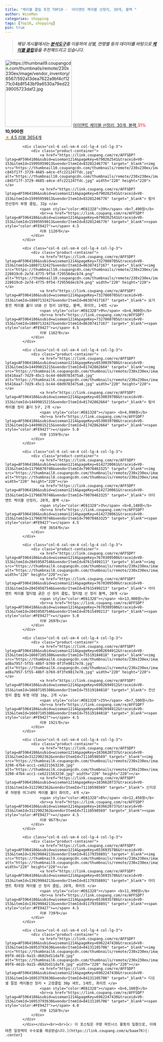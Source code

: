 ```yaml
---
title: "케이블 클립 추천 TOP10 -  아이앤트 케이블 선정리, 30개, 블랙 "
author: WiseMan
categories: shopping
tags: [Top10, shopping]
pin: true
---
```


> ##### 해당 게시물에서는 [**분석도구**](https://itemscout.io/)를 이용하여 **성별**, **연령별** 등의 데이터를 바탕으로 [**케이블 클립**](https://link.coupang.com/a/baae76)들을 추천해드리고 있습니다.
<div class="container"><div class="row">
            <div class="col-6 col-sm-4 col-lg-4 col-lg-3">
                <div class="product-container">
                    <a href="https://link.coupang.com/re/AFFSDP?lptag=AF5964186&subid=wiseman1214&pageKey=6142720061&traceid=V0-153&itemId=14512070196&vendorItemId=81754989657" target="_blank"><img src="https://thumbnail9.coupangcdn.com/thumbnails/remote/230x230ex/image/vendor_inventory/6567/592a13dea7622a9bf4cf1271c04b8f543bf9a6530a79ed2239005723daf2.jpg" alt="https://thumbnail9.coupangcdn.com/thumbnails/remote/230x230ex/image/vendor_inventory/6567/592a13dea7622a9bf4cf1271c04b8f543bf9a6530a79ed2239005723daf2.jpg" width="220" height="220"></a>
                    <a href="https://link.coupang.com/re/AFFSDP?lptag=AF5964186&subid=wiseman1214&pageKey=6142720061&traceid=V0-153&itemId=14512070196&vendorItemId=81754989657" target="_blank"> 아이앤트 케이블 선정리, 30개, 블랙 </a>
                    <span style="color:#E61328">31%</span> <b>10,900원</b>
                    <br><a href="https://link.coupang.com/re/AFFSDP?lptag=AF5964186&subid=wiseman1214&pageKey=6142720061&traceid=V0-153&itemId=14512070196&vendorItemId=81754989657" target="_blank"><span style="color:#FE9427">★</span> 4.5
                    리뷰 3654개</a>
                </div>
            </div>
            
            <div class="col-6 col-sm-4 col-lg-4 col-lg-3">
                <div class="product-container">
                    <a href="https://link.coupang.com/re/AFFSDP?lptag=AF5964186&subid=wiseman1214&pageKey=6790262541&traceid=V0-153&itemId=15995959013&vendorItemId=83201246776" target="_blank"><img src="https://thumbnail10.coupangcdn.com/thumbnails/remote/230x230ex/image/retail/images/2623277591272108-c845f17f-3729-4685-a4ce-dfc221247fdc.jpg" alt="https://thumbnail10.coupangcdn.com/thumbnails/remote/230x230ex/image/retail/images/2623277591272108-c845f17f-3729-4685-a4ce-dfc221247fdc.jpg" width="220" height="220"></a>
                    <a href="https://link.coupang.com/re/AFFSDP?lptag=AF5964186&subid=wiseman1214&pageKey=6790262541&traceid=V0-153&itemId=15995959013&vendorItemId=83201246776" target="_blank"> 탐사 전선정리 투명 클립, 32p </a>
                    <span style="color:#E61328">39%</span> <b>7,490원</b>
                    <br><a href="https://link.coupang.com/re/AFFSDP?lptag=AF5964186&subid=wiseman1214&pageKey=6790262541&traceid=V0-153&itemId=15995959013&vendorItemId=83201246776" target="_blank"><span style="color:#FE9427">★</span> 4.5
                    리뷰 1120개</a>
                </div>
            </div>
            
            <div class="col-6 col-sm-4 col-lg-4 col-lg-3">
                <div class="product-container">
                    <a href="https://link.coupang.com/re/AFFSDP?lptag=AF5964186&subid=wiseman1214&pageKey=7327860705&traceid=V0-153&itemId=18807132427&vendorItemId=86387417167" target="_blank"><img src="https://thumbnail10.coupangcdn.com/thumbnails/remote/230x230ex/image/retail/images/1381351021646770-228019c0-2e7d-4775-9f54-f29556decb74.png" alt="https://thumbnail10.coupangcdn.com/thumbnails/remote/230x230ex/image/retail/images/1381351021646770-228019c0-2e7d-4775-9f54-f29556decb74.png" width="220" height="220"></a>
                    <a href="https://link.coupang.com/re/AFFSDP?lptag=AF5964186&subid=wiseman1214&pageKey=7327860705&traceid=V0-153&itemId=18807132427&vendorItemId=86387417167" target="_blank"> 요거 충전 케이블 홀더 USB 선 정리 10개입, 블랙, 화이트, 1세트 </a>
                    <span style="color:#E61328">9%</span> <b>4,900원</b>
                    <br><a href="https://link.coupang.com/re/AFFSDP?lptag=AF5964186&subid=wiseman1214&pageKey=7327860705&traceid=V0-153&itemId=18807132427&vendorItemId=86387417167" target="_blank"><span style="color:#FE9427">★</span> 4.5
                    리뷰 1162개</a>
                </div>
            </div>
            
            <div class="col-6 col-sm-4 col-lg-4 col-lg-3">
                <div class="product-container">
                    <a href="https://link.coupang.com/re/AFFSDP?lptag=AF5964186&subid=wiseman1214&pageKey=6530039708&traceid=V0-153&itemId=14499815215&vendorItemId=81742862664" target="_blank"><img src="https://thumbnail6.coupangcdn.com/thumbnails/remote/230x230ex/image/retail/images/80254585864473-b5416aa7-7d29-45c1-bc44-60d9783475a8.jpg" alt="https://thumbnail6.coupangcdn.com/thumbnails/remote/230x230ex/image/retail/images/80254585864473-b5416aa7-7d29-45c1-bc44-60d9783475a8.jpg" width="220" height="220"></a>
                    <a href="https://link.coupang.com/re/AFFSDP?lptag=AF5964186&subid=wiseman1214&pageKey=6530039708&traceid=V0-153&itemId=14499815215&vendorItemId=81742862664" target="_blank"> 탐사 케이블 정리 홀더 5구, 2개 </a>
                    <span style="color:#E61328"></span> <b>4,990원</b>
                    <br><a href="https://link.coupang.com/re/AFFSDP?lptag=AF5964186&subid=wiseman1214&pageKey=6530039708&traceid=V0-153&itemId=14499815215&vendorItemId=81742862664" target="_blank"><span style="color:#FE9427">★</span> 5.0
                    리뷰 1359개</a>
                </div>
            </div>
            
            <div class="col-6 col-sm-4 col-lg-4 col-lg-3">
                <div class="product-container">
                    <a href="https://link.coupang.com/re/AFFSDP?lptag=AF5964186&subid=wiseman1214&pageKey=6142720061&traceid=V0-153&itemId=11796870748&vendorItemId=79070463325" target="_blank"><img src="https://thumbnail8.coupangcdn.com/thumbnails/remote/230x230ex/image/vendor_inventory/cd29/e2eb8b155d351c6a67a78bfcd95f579a0bff45723115d3d3edf81cd738ea.jpg" alt="https://thumbnail8.coupangcdn.com/thumbnails/remote/230x230ex/image/vendor_inventory/cd29/e2eb8b155d351c6a67a78bfcd95f579a0bff45723115d3d3edf81cd738ea.jpg" width="220" height="220"></a>
                    <a href="https://link.coupang.com/re/AFFSDP?lptag=AF5964186&subid=wiseman1214&pageKey=6142720061&traceid=V0-153&itemId=11796870748&vendorItemId=79070463325" target="_blank"> 아이앤트 케이블 선정리, 20개, 블랙 </a>
                    <span style="color:#E61328">3%</span> <b>8,140원</b>
                    <br><a href="https://link.coupang.com/re/AFFSDP?lptag=AF5964186&subid=wiseman1214&pageKey=6142720061&traceid=V0-153&itemId=11796870748&vendorItemId=79070463325" target="_blank"><span style="color:#FE9427">★</span> 4.5
                    리뷰 3654개</a>
                </div>
            </div>
            
            <div class="col-6 col-sm-4 col-lg-4 col-lg-3">
                <div class="product-container">
                    <a href="https://link.coupang.com/re/AFFSDP?lptag=AF5964186&subid=wiseman1214&pageKey=7670309500&traceid=V0-153&itemId=20459587546&vendorItemId=87615499213" target="_blank"><img src="https://thumbnail8.coupangcdn.com/thumbnails/remote/230x230ex/image/vendor_inventory/e379/b1bf6bdc8b9d1f841b65dd520186e97a66b68a376456decb2b9fb7a69c61.jpg" alt="https://thumbnail8.coupangcdn.com/thumbnails/remote/230x230ex/image/vendor_inventory/e379/b1bf6bdc8b9d1f841b65dd520186e97a66b68a376456decb2b9fb7a69c61.jpg" width="220" height="220"></a>
                    <a href="https://link.coupang.com/re/AFFSDP?lptag=AF5964186&subid=wiseman1214&pageKey=7670309500&traceid=V0-153&itemId=20459587546&vendorItemId=87615499213" target="_blank"> 아이앤트 케이블 멀티탭 굵은 선 정리 클립, 멀티탭 선 정리 블랙, 20개 </a>
                    <span style="color:#E61328"></span> <b>13,900원</b>
                    <br><a href="https://link.coupang.com/re/AFFSDP?lptag=AF5964186&subid=wiseman1214&pageKey=7670309500&traceid=V0-153&itemId=20459587546&vendorItemId=87615499213" target="_blank"><span style="color:#FE9427">★</span> 5.0
                    리뷰 269개</a>
                </div>
            </div>
            
            <div class="col-6 col-sm-4 col-lg-4 col-lg-3">
                <div class="product-container">
                    <a href="https://link.coupang.com/re/AFFSDP?lptag=AF5964186&subid=wiseman1214&pageKey=6902694912&traceid=V0-153&itemId=16607105380&vendorItemId=75519184818" target="_blank"><img src="https://thumbnail6.coupangcdn.com/thumbnails/remote/230x230ex/image/retail/images/435153067592190-ad8a7957-5f55-48bf-b769-0f3fe9817e78.jpg" alt="https://thumbnail6.coupangcdn.com/thumbnails/remote/230x230ex/image/retail/images/435153067592190-ad8a7957-5f55-48bf-b769-0f3fe9817e78.jpg" width="220" height="220"></a>
                    <a href="https://link.coupang.com/re/AFFSDP?lptag=AF5964186&subid=wiseman1214&pageKey=6902694912&traceid=V0-153&itemId=16607105380&vendorItemId=75519184818" target="_blank"> 전선정리 클립 투명 대형 16p, 2개 </a>
                    <span style="color:#E61328">25%</span> <b>7,500원</b>
                    <br><a href="https://link.coupang.com/re/AFFSDP?lptag=AF5964186&subid=wiseman1214&pageKey=6902694912&traceid=V0-153&itemId=16607105380&vendorItemId=75519184818" target="_blank"><span style="color:#FE9427">★</span> 4.5
                    리뷰 1921개</a>
                </div>
            </div>
            
            <div class="col-6 col-sm-4 col-lg-4 col-lg-3">
                <div class="product-container">
                    <a href="https://link.coupang.com/re/AFFSDP?lptag=AF5964186&subid=wiseman1214&pageKey=1836620737&traceid=V0-153&itemId=3122902362&vendorItemId=71110598569" target="_blank"><img src="https://thumbnail6.coupangcdn.com/thumbnails/remote/230x230ex/image/retail/images/2020/07/09/18/7/303cb887-3298-47b4-acc1-ce6221563230.jpg" alt="https://thumbnail6.coupangcdn.com/thumbnails/remote/230x230ex/image/retail/images/2020/07/09/18/7/303cb887-3298-47b4-acc1-ce6221563230.jpg" width="220" height="220"></a>
                    <a href="https://link.coupang.com/re/AFFSDP?lptag=AF5964186&subid=wiseman1214&pageKey=1836620737&traceid=V0-153&itemId=3122902362&vendorItemId=71110598569" target="_blank"> 신지모루 차량용 마그네틱 케이블 홀더 화이트, 4개 </a>
                    <span style="color:#E61328">8%</span> <b>12,450원</b>
                    <br><a href="https://link.coupang.com/re/AFFSDP?lptag=AF5964186&subid=wiseman1214&pageKey=1836620737&traceid=V0-153&itemId=3122902362&vendorItemId=71110598569" target="_blank"><span style="color:#FE9427">★</span> 4.5
                    리뷰 967개</a>
                </div>
            </div>
            
            <div class="col-6 col-sm-4 col-lg-4 col-lg-3">
                <div class="product-container">
                    <a href="https://link.coupang.com/re/AFFSDP?lptag=AF5964186&subid=wiseman1214&pageKey=6536935786&traceid=V0-153&itemId=13929984213&vendorItemId=81179358891" target="_blank"><img src="https://thumbnail9.coupangcdn.com/thumbnails/remote/230x230ex/image/vendor_inventory/23e3/ec47719ff96ab67e30ac2f6ca90890cb1346bc130ccafcbc68e40dce0c72.png" alt="https://thumbnail9.coupangcdn.com/thumbnails/remote/230x230ex/image/vendor_inventory/23e3/ec47719ff96ab67e30ac2f6ca90890cb1346bc130ccafcbc68e40dce0c72.png" width="220" height="220"></a>
                    <a href="https://link.coupang.com/re/AFFSDP?lptag=AF5964186&subid=wiseman1214&pageKey=6536935786&traceid=V0-153&itemId=13929984213&vendorItemId=81179358891" target="_blank"> 아이앤트 특대형 케이블 선 정리 클립, 20개, 화이트 </a>
                    <span style="color:#E61328"></span> <b>11,990원</b>
                    <br><a href="https://link.coupang.com/re/AFFSDP?lptag=AF5964186&subid=wiseman1214&pageKey=6536935786&traceid=V0-153&itemId=13929984213&vendorItemId=81179358891" target="_blank"><span style="color:#FE9427">★</span> 4.5
                    리뷰 739개</a>
                </div>
            </div>
            
            <div class="col-6 col-sm-4 col-lg-4 col-lg-3">
                <div class="product-container">
                    <a href="https://link.coupang.com/re/AFFSDP?lptag=AF5964186&subid=wiseman1214&pageKey=6962247430&traceid=V0-153&itemId=16953793630&vendorItemId=84131105706" target="_blank"><img src="https://thumbnail6.coupangcdn.com/thumbnails/remote/230x230ex/image/retail/images/2022/12/01/13/9/fe85b882-09f8-461b-9a15-d602bd11daf8.jpg" alt="https://thumbnail6.coupangcdn.com/thumbnails/remote/230x230ex/image/retail/images/2022/12/01/13/9/fe85b882-09f8-461b-9a15-d602bd11daf8.jpg" width="220" height="220"></a>
                    <a href="https://link.coupang.com/re/AFFSDP?lptag=AF5964186&subid=wiseman1214&pageKey=6962247430&traceid=V0-153&itemId=16953793630&vendorItemId=84131105706" target="_blank"> 디오셀 깔끔 케이블선 정리 + 고정클립 30p 세트, 1세트, 화이트 </a>
                    <span style="color:#E61328"></span> <b>6,160원</b>
                    <br><a href="https://link.coupang.com/re/AFFSDP?lptag=AF5964186&subid=wiseman1214&pageKey=6962247430&traceid=V0-153&itemId=16953793630&vendorItemId=84131105706" target="_blank"><span style="color:#FE9427">★</span> 4.0
                    리뷰 1258개</a>
                </div>
            </div>
            </div></div><br><br>[👉 이 포스팅은 쿠팡 파트너스 활동의 일환으로, 이에 따른 일정액의 수수료를 제공받습니다.](https://link.coupang.com/a/baae76){: .center}